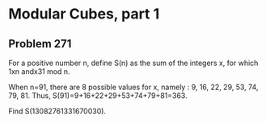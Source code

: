 #  Modular Cubes, part 1
## Problem 271



For a positive number n, define S(n) as the sum of the integers x, for which 1xn andx31 mod n.


When n=91, there are 8 possible values for x, namely : 9, 16, 22, 29, 53, 74, 79, 81.
Thus, S(91)=9+16+22+29+53+74+79+81=363.

Find S(13082761331670030).




